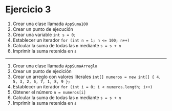 # Ejercicio 3

1. Crear una clase llamada `AppSuma100`
2. Crear un punto de ejecución
3. Crear una variable `int s = 0;`
4. Establecer un iterador `for (int n = 1; n <= 100; n++)`
5. Calcular la suma de todas las `n` mediante `s = s + n`
6. Imprimir la suma retenida en `s`

---

1. Crear una clase llamada `AppSumaArreglo`
2. Crear un punto de ejecición
3. Crear un arreglo con valores literales `int[] numeros = new int[] { 4, 5, 3, 2, 6, 7, 1, 8, 9 };`
4. Establecer un iterador `for (int i = 0; i < numeros.length; i++)`
5. Obtener el número `n = numeros[i]`
6. Calcular la suma de todas las `n` mediante `s = s + n`
7. Imprimir la suma retenida en `s`
